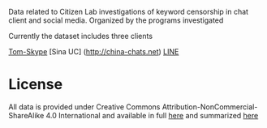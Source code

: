 Data related to Citizen Lab investigations of keyword censorship in chat client and social media.  Organized by the programs  investigated

Currently the dataset includes three clients

[Tom-Skype](http://china-chats.net)
[Sina UC] (http://china-chats.net)
[LINE](https://citizenlab.org/2013/11/asia-chats-investigating-regionally-based-keyword-censorship-line/) 

License
========

All data is provided under Creative Commons
Attribution-NonCommercial-ShareAlike 4.0 International and available in full
[here](https://creativecommons.org/licenses/by-nc-sa/4.0/legalcode) and summarized
[here](https://creativecommons.org/licenses/by-nc-sa/4.0/)


